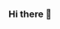 ### Hi there 👋

<!--
**dingyiduan7/dingyiduan7** is a ✨ _special_ ✨ repository because its `README.md` (this file) appears on your GitHub profile.

Here are some ideas to get you started:

- 🔭 I’m currently working on Image Classification for Pneumonia using X-ray chest images.
- 🌱 I’m passionate about using data science to generate insightful truth to make the world a better place.
- 💬 Ask me about my intests and projects!
- 📫 How to reach me: dingyiduan7@gmail.com / https://www.linkedin.com/in/dingyiduan/
- ⚡ Data Science practitioner is what I do. 
-->
